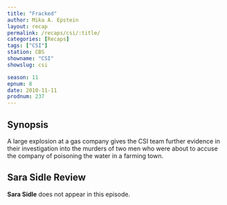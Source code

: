 ```yaml
---
title: "Fracked"
author: Mika A. Epstein
layout: recap
permalink: /recaps/csi/:title/
categories: [Recaps]
tags: ["CSI"]
station: CBS
showname: "CSI"
showslug: csi

season: 11
epnum: 8  
date: 2010-11-11
prodnum: 237  
---
```


## Synopsis

A large explosion at a gas company gives the CSI team further evidence in their investigation into the murders of two men who were about to accuse the company of poisoning the water in a farming town.

## Sara Sidle Review

**Sara Sidle** does not appear in this episode.

